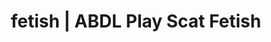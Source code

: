 ---
categories:
- AI Erotica
- ABDL Play
- Inclusive Desire
- Mindful Kink
- Spiritual Kink
image: /assets/images/1747713802735.webp
layout: post
schema:
  description: Premium adult content featuring ABDL Play, Scat Fetish. High-quality
    artwork with provocative themes.
  keywords:
  - ABDL Play
  - Mindful Kink
  - Scat Fetish
  - Spiritual Kink
  - Sensual Cosplay
  - NSFW Art
  name: 1747713802735 | ABDL Play Scat Fetish
  type: VisualArtwork
seo:
  description: Featured content with exclusive ABDL Play, Scat Fetish. HD images available.
  keywords: ABDL Play, Scat Fetish
  og_image: /assets/images/1747713802735.webp
  schema_type: VisualArtwork
tags:
- '#fetish'
- ABDL Play
- Scat Fetish
title: fetish | ABDL Play Scat Fetish
---